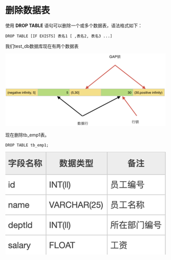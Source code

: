 # 删除数据表

使用 **DROP TABLE** 语句可以删除一个或多个数据表，语法格式如下：

```text
DROP TABLE [IF EXISTS] 表名1 [ ,表名2, 表名3 ...]
```

我们test\_db数据库现在有两个数据表

![](../.gitbook/assets/image%20%2843%29.png)

现在删除tb\_emp1表。

```text
DROP TABLE tb_emp1;
```

![](../.gitbook/assets/image%20%289%29.png)

